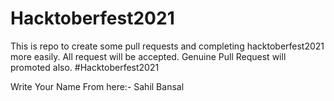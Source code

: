 # Hacktoberfest2021
This is repo to create some pull requests and completing hacktoberfest2021 more easily. All request will be accepted. Genuine Pull Request will promoted also. #Hacktoberfest2021

Write Your Name From here:-
Sahil Bansal
